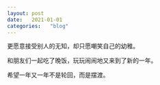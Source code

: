 ```yaml
---
layout: post
date:   2021-01-01
categories:   "blog"
---
```


更愿意接受别人的无知，却只愿嘲笑自己的幼稚。

和朋友们一起吃了晚饭，玩玩闹闹地又来到了新的一年。

希望一年又一年不是轮回，而是摆渡。  











